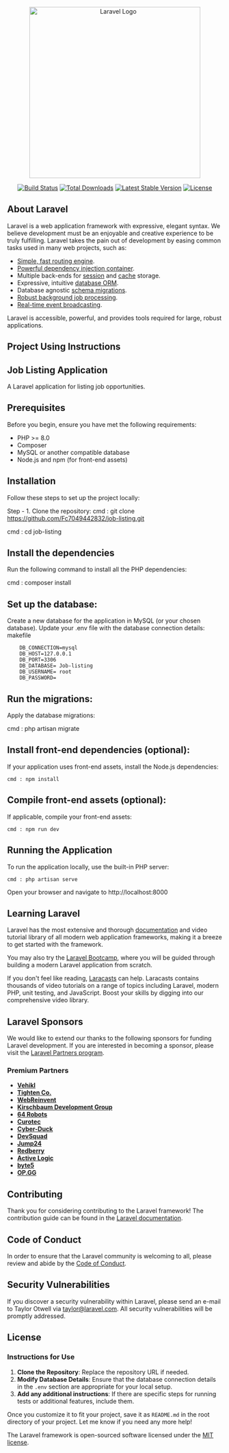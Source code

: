 <p align="center"><a href="https://laravel.com" target="_blank"><img src="https://raw.githubusercontent.com/laravel/art/master/logo-lockup/5%20SVG/2%20CMYK/1%20Full%20Color/laravel-logolockup-cmyk-red.svg" width="400" alt="Laravel Logo"></a></p>

<p align="center">
<a href="https://github.com/laravel/framework/actions"><img src="https://github.com/laravel/framework/workflows/tests/badge.svg" alt="Build Status"></a>
<a href="https://packagist.org/packages/laravel/framework"><img src="https://img.shields.io/packagist/dt/laravel/framework" alt="Total Downloads"></a>
<a href="https://packagist.org/packages/laravel/framework"><img src="https://img.shields.io/packagist/v/laravel/framework" alt="Latest Stable Version"></a>
<a href="https://packagist.org/packages/laravel/framework"><img src="https://img.shields.io/packagist/l/laravel/framework" alt="License"></a>
</p>

## About Laravel

Laravel is a web application framework with expressive, elegant syntax. We believe development must be an enjoyable and creative experience to be truly fulfilling. Laravel takes the pain out of development by easing common tasks used in many web projects, such as:

- [Simple, fast routing engine](https://laravel.com/docs/routing).
- [Powerful dependency injection container](https://laravel.com/docs/container).
- Multiple back-ends for [session](https://laravel.com/docs/session) and [cache](https://laravel.com/docs/cache) storage.
- Expressive, intuitive [database ORM](https://laravel.com/docs/eloquent).
- Database agnostic [schema migrations](https://laravel.com/docs/migrations).
- [Robust background job processing](https://laravel.com/docs/queues).
- [Real-time event broadcasting](https://laravel.com/docs/broadcasting).

Laravel is accessible, powerful, and provides tools required for large, robust applications.

## Project Using  Instructions
## Job Listing Application

A Laravel application for listing job opportunities.

## Prerequisites

Before you begin, ensure you have met the following requirements:

- PHP >= 8.0
- Composer
- MySQL or another compatible database
- Node.js and npm (for front-end assets)

## Installation

Follow these steps to set up the project locally:

Step - 1. Clone the repository:
   cmd : git clone https://github.com/Fc7049442832/job-listing.git
   
   cmd : cd job-listing
   
## Install the dependencies
 Run the following command to install all the PHP dependencies:
 
 cmd : composer install
 
 ## Set up the database:

Create a new database for the application in MySQL (or your chosen database).
Update your .env file with the database connection details:
makefile

        DB_CONNECTION=mysql
        DB_HOST=127.0.0.1
        DB_PORT=3306
        DB_DATABASE= Job-listing
        DB_USERNAME= root
        DB_PASSWORD= 
## Run the migrations: 
   Apply the database migrations:

  cmd : php artisan migrate
  
## Install front-end dependencies (optional): 
If your application uses front-end assets, install the Node.js dependencies:

    cmd : npm install
    
## Compile front-end assets (optional): 
If applicable, compile your front-end assets:

    cmd : npm run dev

## Running the Application
To run the application locally, use the built-in PHP server:

    cmd : php artisan serve
    
Open your browser and navigate to http://localhost:8000

## Learning Laravel

Laravel has the most extensive and thorough [documentation](https://laravel.com/docs) and video tutorial library of all modern web application frameworks, making it a breeze to get started with the framework.

You may also try the [Laravel Bootcamp](https://bootcamp.laravel.com), where you will be guided through building a modern Laravel application from scratch.

If you don't feel like reading, [Laracasts](https://laracasts.com) can help. Laracasts contains thousands of video tutorials on a range of topics including Laravel, modern PHP, unit testing, and JavaScript. Boost your skills by digging into our comprehensive video library.

## Laravel Sponsors

We would like to extend our thanks to the following sponsors for funding Laravel development. If you are interested in becoming a sponsor, please visit the [Laravel Partners program](https://partners.laravel.com).

### Premium Partners

- **[Vehikl](https://vehikl.com/)**
- **[Tighten Co.](https://tighten.co)**
- **[WebReinvent](https://webreinvent.com/)**
- **[Kirschbaum Development Group](https://kirschbaumdevelopment.com)**
- **[64 Robots](https://64robots.com)**
- **[Curotec](https://www.curotec.com/services/technologies/laravel/)**
- **[Cyber-Duck](https://cyber-duck.co.uk)**
- **[DevSquad](https://devsquad.com/hire-laravel-developers)**
- **[Jump24](https://jump24.co.uk)**
- **[Redberry](https://redberry.international/laravel/)**
- **[Active Logic](https://activelogic.com)**
- **[byte5](https://byte5.de)**
- **[OP.GG](https://op.gg)**

## Contributing

Thank you for considering contributing to the Laravel framework! The contribution guide can be found in the [Laravel documentation](https://laravel.com/docs/contributions).

## Code of Conduct

In order to ensure that the Laravel community is welcoming to all, please review and abide by the [Code of Conduct](https://laravel.com/docs/contributions#code-of-conduct).

## Security Vulnerabilities

If you discover a security vulnerability within Laravel, please send an e-mail to Taylor Otwell via [taylor@laravel.com](mailto:taylor@laravel.com). All security vulnerabilities will be promptly addressed.

## License

### Instructions for Use

1. **Clone the Repository**: Replace the repository URL if needed.
2. **Modify Database Details**: Ensure that the database connection details in the `.env` section are appropriate for your local setup.
3. **Add any additional instructions**: If there are specific steps for running tests or additional features, include them.

Once you customize it to fit your project, save it as `README.md` in the root directory of your project. Let me know if you need any more help!

The Laravel framework is open-sourced software licensed under the [MIT license](https://opensource.org/licenses/MIT).
